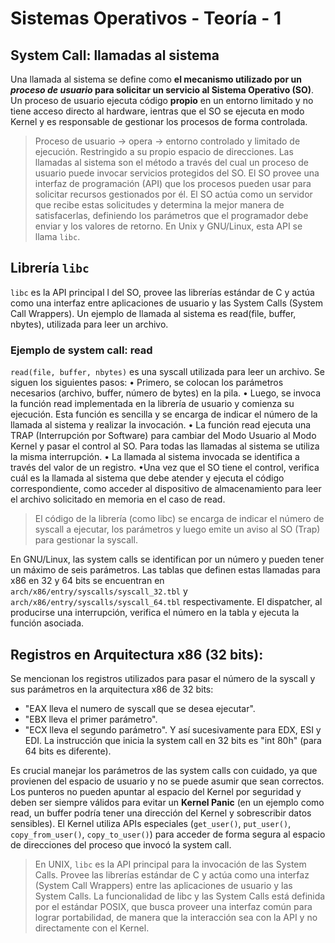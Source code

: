 # Sistemas Operativos - Teoría - 1

## System Call: llamadas al sistema
Una llamada al sistema se define como **el mecanismo utilizado por un _proceso de usuario_ para solicitar un servicio al Sistema Operativo (SO)**.
Un proceso de usuario ejecuta código **propio** en un entorno limitado y no tiene acceso directo al hardware, ientras que el SO se ejecuta en modo Kernel y es responsable de gestionar los procesos de forma controlada. 
> Proceso de usuario -> opera -> entorno controlado y limitado de ejecución. Restringido a su propio espacio de direcciones. 
Las llamadas al sistema son el método a través del cual un proceso de usuario puede invocar servicios protegidos del SO. El SO provee una interfaz de programación (API) que los procesos pueden usar para solicitar recursos gestionados por él. El SO actúa como un servidor que recibe estas solicitudes y determina la mejor manera de satisfacerlas, definiendo los parámetros que el programador debe enviar y los valores de retorno. En Unix y GNU/Linux, esta API se llama `libc`. 

## Librería `libc`
`libc` es la API principal l del SO, provee las librerías estándar de C y actúa como una interfaz entre aplicaciones de usuario y las System Calls (System Call Wrappers). Un ejemplo de llamada al sistema es read(file, buffer, nbytes), utilizada para leer un archivo.

### Ejemplo de system call: read
`read(file, buffer, nbytes)` es una syscall utilizada para leer un archivo. Se siguen los siguientes pasos: 
• Primero, se colocan los parámetros necesarios (archivo, buffer, número de bytes) en la pila.
• Luego, se invoca la función read implementada en la librería de usuario y comienza su ejecución. Esta función es sencilla y se encarga de indicar el número de la llamada al sistema y realizar la invocación.
• La función read ejecuta una TRAP (Interrupción por Software) para cambiar del Modo Usuario al Modo Kernel y pasar el control al SO. Para todas las llamadas al sistema se utiliza la misma interrupción.
• La llamada al sistema invocada se identifica a través del valor de un registro.
•Una vez que el SO tiene el control, verifica cuál es la llamada al sistema que debe atender y ejecuta el código correspondiente, como acceder al dispositivo de almacenamiento para leer el archivo solicitado en memoria en el caso de read.

> El código de la librería (como libc) se encarga de indicar el número de syscall a ejecutar, los parámetros y luego emite un aviso al SO (Trap) para gestionar la syscall.

En GNU/Linux, las system calls se identifican por un número y pueden tener un máximo de seis parámetros. Las tablas que definen estas llamadas para x86 en 32 y 64 bits se encuentran en `arch/x86/entry/syscalls/syscall_32.tbl` y `arch/x86/entry/syscalls/syscall_64.tbl` respectivamente. El dispatcher, al producirse una interrupción, verifica el número en la tabla y ejecuta la función asociada.

## Registros en Arquitectura x86 (32 bits):
Se mencionan los registros utilizados para pasar el número de la syscall y sus parámetros en la arquitectura x86 de 32 bits:
- "EAX lleva el numero de syscall que se desea ejecutar".
- "EBX lleva el primer parámetro".
- "ECX lleva el segundo parámetro".
Y así sucesivamente para EDX, ESI y EDI.
La instrucción que inicia la system call en 32 bits es "int 80h" (para 64 bits es diferente).

Es crucial manejar los parámetros de las system calls con cuidado, ya que provienen del espacio de usuario y no se puede asumir que sean correctos. Los punteros no pueden apuntar al espacio del Kernel por seguridad y deben ser siempre válidos para evitar un **Kernel Panic** (en un ejemplo como read, un buffer podría tener una dirección del Kernel y sobrescribir datos sensibles). El Kernel utiliza APIs especiales (`get_user()`, `put_user()`, `copy_from_user()`, `copy_to_user()`) para acceder de forma segura al espacio de direcciones del proceso que invocó la system call.


> En UNIX, `libc` es la API principal para la invocación de las System Calls. Provee las librerías estándar de C y actúa como una interfaz (System Call Wrappers) entre las aplicaciones de usuario y las System Calls. La funcionalidad de libc y las System Calls está definida por el estándar POSIX, que busca proveer una interfaz común para lograr portabilidad, de manera que la interacción sea con la API y no directamente con el Kernel.